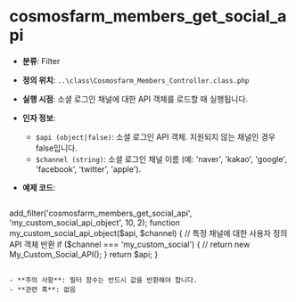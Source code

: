 # cosmosfarm_members_get_social_api

- **분류**: Filter
- **정의 위치**: `..\class\Cosmosfarm_Members_Controller.class.php`
- **실행 시점**: 소셜 로그인 채널에 대한 API 객체를 로드할 때 실행됩니다.
- **인자 정보**:
  - `$api (object|false)`: 소셜 로그인 API 객체. 지원되지 않는 채널인 경우 false입니다.
  - `$channel (string)`: 소셜 로그인 채널 이름 (예: 'naver', 'kakao', 'google', 'facebook', 'twitter', 'apple').
- **예제 코드**:

  ```php
add_filter('cosmosfarm_members_get_social_api', 'my_custom_social_api_object', 10, 2);
    function my_custom_social_api_object($api, $channel) {
        // 특정 채널에 대한 사용자 정의 API 객체 반환
        if ($channel === 'my_custom_social') {
            // return new My_Custom_Social_API();
        }
        return $api;
    }
  ```

- **주의 사항**: 필터 함수는 반드시 값을 반환해야 합니다.
- **관련 훅**: 없음
